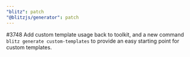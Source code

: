 ```yaml
---
"blitz": patch
"@blitzjs/generator": patch
---
```


#3748 Add custom template usage back to toolkit, and a new command `blitz generate custom-templates` to provide an easy starting point for custom templates.
